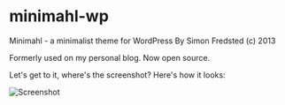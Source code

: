 minimahl-wp
===========

Minimahl - a minimalist theme for WordPress
By Simon Fredsted (c) 2013

Formerly used on my personal blog. Now open source.

Let's get to it, where's the screenshot? Here's how it looks:

![Screenshot](http://i.imgur.com/vDGuOCq.png)
